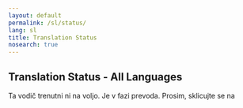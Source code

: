 ```yaml
---
layout: default
permalink: /sl/status/
lang: sl
title: Translation Status
nosearch: true
---
```


## Translation Status - All Languages

Ta vodič trenutni ni na voljo. Je v fazi prevoda. Prosim, sklicujte se na 
